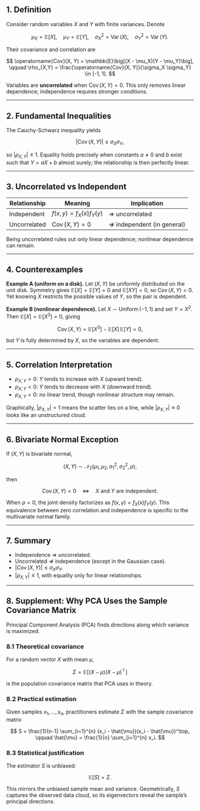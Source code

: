 ## 1. Definition

Consider random variables $X$ and $Y$ with finite variances. Denote

$$
\mu_X = \mathbb{E}[X], \quad \mu_Y = \mathbb{E}[Y], \quad
\sigma_X^2 = \operatorname{Var}(X), \quad \sigma_Y^2 = \operatorname{Var}(Y).
$$

Their covariance and correlation are

$$
\operatorname{Cov}(X, Y) = \mathbb{E}\big[(X - \mu_X)(Y - \mu_Y)\big], \qquad
\rho_{X,Y} = \frac{\operatorname{Cov}(X, Y)}{\sigma_X \sigma_Y} \in [-1, 1].
$$

Variables are **uncorrelated** when $\operatorname{Cov}(X, Y) = 0$. This only removes linear dependence; independence requires stronger conditions.

---

## 2. Fundamental Inequalities

The Cauchy-Schwarz inequality yields

$$
\lvert \operatorname{Cov}(X, Y) \rvert \le \sigma_X \sigma_Y,
$$

so $\lvert \rho_{X,Y} \rvert \le 1$. Equality holds precisely when constants $a \ne 0$ and $b$ exist such that $Y = aX + b$ almost surely; the relationship is then perfectly linear.

---

## 3. Uncorrelated vs Independent

| Relationship | Meaning | Implication |
|--------------|---------|-------------|
| Independent | $f(x, y) = f_X(x) f_Y(y)$ | $\Rightarrow$ uncorrelated |
| Uncorrelated | $\operatorname{Cov}(X, Y) = 0$ | $\nRightarrow$ independent (in general) |

Being uncorrelated rules out only linear dependence; nonlinear dependence can remain.

---

## 4. Counterexamples

**Example A (uniform on a disk).** Let $(X, Y)$ be uniformly distributed on the unit disk. Symmetry gives $\mathbb{E}[X] = \mathbb{E}[Y] = 0$ and $\mathbb{E}[XY] = 0$, so $\operatorname{Cov}(X, Y) = 0$. Yet knowing $X$ restricts the possible values of $Y$, so the pair is dependent.

**Example B (nonlinear dependence).** Let $X \sim \operatorname{Uniform}(-1, 1)$ and set $Y = X^2$. Then $\mathbb{E}[X] = \mathbb{E}[X^3] = 0$, giving

$$
\operatorname{Cov}(X, Y) = \mathbb{E}[X^3] - \mathbb{E}[X]\,\mathbb{E}[Y] = 0,
$$

but $Y$ is fully determined by $X$, so the variables are dependent.

---

## 5. Correlation Interpretation

- $\rho_{X,Y} > 0$: $Y$ tends to increase with $X$ (upward trend).
- $\rho_{X,Y} < 0$: $Y$ tends to decrease with $X$ (downward trend).
- $\rho_{X,Y} = 0$: no linear trend, though nonlinear structure may remain.

Graphically, $\lvert \rho_{X,Y} \rvert = 1$ means the scatter lies on a line, while $\lvert \rho_{X,Y} \rvert \approx 0$ looks like an unstructured cloud.

---

## 6. Bivariate Normal Exception

If $(X, Y)$ is bivariate normal,

$$
(X, Y) \sim \mathcal{N}_2(\mu_1, \mu_2, \sigma_1^2, \sigma_2^2, \rho),
$$

then

$$
\operatorname{Cov}(X, Y) = 0 \quad \Longleftrightarrow \quad X \text{ and } Y \text{ are independent}.
$$

When $\rho = 0$, the joint density factorizes as $f(x, y) = f_X(x) f_Y(y)$. This equivalence between zero correlation and independence is specific to the multivariate normal family.

---

## 7. Summary

- Independence $\Rightarrow$ uncorrelated.
- Uncorrelated $\nRightarrow$ independence (except in the Gaussian case).
- $\lvert \operatorname{Cov}(X, Y) \rvert \le \sigma_X \sigma_Y$.
- $\lvert \rho_{X,Y} \rvert \le 1$, with equality only for linear relationships.

---

## 8. Supplement: Why PCA Uses the Sample Covariance Matrix

Principal Component Analysis (PCA) finds directions along which variance is maximized.

### 8.1 Theoretical covariance

For a random vector $X$ with mean $\mu$,

$$
\Sigma = \mathbb{E}\big[(X - \mu)(X - \mu)^\top\big]
$$

is the population covariance matrix that PCA uses in theory.

### 8.2 Practical estimation

Given samples $x_1, \dots, x_n$, practitioners estimate $\Sigma$ with the sample covariance matrix

$$
S = \frac{1}{n-1} \sum_{i=1}^{n} (x_i - \hat{\mu})(x_i - \hat{\mu})^\top, \qquad
\hat{\mu} = \frac{1}{n} \sum_{i=1}^{n} x_i.
$$

### 8.3 Statistical justification

The estimator $S$ is unbiased:

$$
\mathbb{E}[S] = \Sigma.
$$

This mirrors the unbiased sample mean and variance. Geometrically, $S$ captures the observed data cloud, so its eigenvectors reveal the sample’s principal directions.

